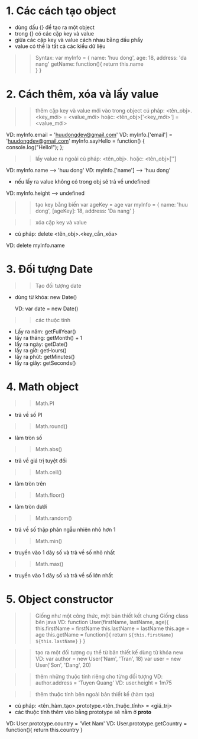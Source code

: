 # 1. Các cách tạo object
  - dùng dấu {} để tạo ra một object
  - trong {} có các cặp key và value
  - giữa các cặp key và value cách nhau bằng dấu phẩy
  - value có thể là tất cả các kiểu dữ liệu

 >>Syntax:
  var myInfo = { 
      name: 'huu dong',
      age: 18,
      address: 'da nang'
      getName: function(){
          return this.name  
      }
  }

# 2. Cách thêm, xóa và lấy value

  >> thêm cặp key và value mới vào trong object
  cú pháp: <tên_obj>.<key_mới> = <value_mới>
  hoặc:    <tên_obj>['<key_mới>'] = <value_mới>     

  VD: myInfo.email = 'huudongdev@gmail.com'
  VD: myInfo.['email'] = 'huudongdev@gmail.com'
      myInfo.sayHello = function() {
            console.log("Hello!");
  };
  >> lấy value ra ngoài
  cú pháp: <tên_obj>.<key>
  hoặc:    <tên_obj>['<key>']

  VD: myInfo.name --> 'huu dong'
  VD: myInfo.['name'] --> 'huu dong'

  - nếu lấy ra value không có trong obj sẽ trả về undefined

  VD: myInfo.height --> undefined

  >> tạo key bằng biến
  var ageKey = age
  var myInfo = { 
      name: 'huu dong',
      [ageKey]: 18,
      address: 'Da nang'
  }

  >> xóa cặp key và value
  - cú pháp: delete <tên_obj>.<key_cần_xóa>

  VD: delete myInfo.name 

# 3. Đối tượng Date
  >> Tạo đối tượng date
  - dùng từ khóa: new Date()

    VD: var date = new Date()

  >> các thuộc tính
  - Lấy ra năm: getFullYear()
  - lấy ra tháng: getMonth() + 1
  - lấy ra ngày: getDate()
  - lấy ra giờ: getHours()
  - lấy ra phút: getMinutes()
  - lấy ra giây: getSeconds() 
  
# 4. Math object
  >> Math.PI
  - trả về số PI

  >> Math.round()
  - làm tròn số

  >> Math.abs()
  - trả về giá trị tuyệt đối

  >> Math.ceil()
  - làm tròn trên

  >> Math.floor()
  - làm tròn dưới

  >> Math.random()
  - trả về số thập phân ngẫu nhiên nhỏ hơn 1

  >> Math.min()
  - truyền vào 1 dãy số và trả về số nhỏ nhất

  >> Math.max()
  - truyền vào 1 dãy số và trả về số lớn nhất
  
# 5. Object constructor
  >> Giống như một công thức, một bản thiết kết chung
  >> Giống class bên java
  VD: function User(firstName, lastName, age){
        this.firstName = firstName
        this.lastName = lastName
        this.age = age
        this.getName = function(){
            return `${this.firstName} ${this.lastName}`
        }
      }

  >> tạo ra một đối tượng cụ thể từ bản thiết kế dùng từ khóa new
  VD: var author = new User('Nam', 'Tran', 18)
      var user = new User('Son', 'Dang', 20)

  >> thêm những thuộc tính riêng cho từng đối tượng
  VD: author.address = 'Tuyen Quang'
  VD: user.height = 1m75

  >> thêm thuộc tính bên ngoài bản thiết kế (hàm tạo)
  - cú pháp: <tên_hàm_tạo>.prototype.<tên_thuộc_tính> = <giá_trị>
  - các thuộc tính thêm vào bằng prototype sẽ nằm ở __proto__

  VD: User.prototype.country = 'Viet Nam'
  VD: User.prototype.getCountry = function(){
        return this.country
      }

